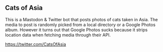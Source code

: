 Cats of Asia
------------

This is a Mastodon & Twitter bot that posts photos of cats taken in Asia. The media to post is randomly picked from a
local directory or a Google Photos album. However it turns out that Google Photos sucks because it strips location data
when fetching media through their API.

https://twitter.com/CatsOfAsia
